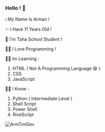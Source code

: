 ### Hello ! 👋
ℹ My Name Is Arman !

✨ I Have 11 Years Old !

🏫 I'm Taha School Student !

👨‍💻 I Love Programming !

👨‍🎓 Im Learning :
1. HTML ( Not A Programming Language 😅 )
2. CSS
3. JavaScript 

👨‍🏫 I Know :
1. Python ( Intermediate Level )
2. Shell Script
3. Power Shell
4. RiveScript


<p align="center">&nbsp;<img align="left" src="https://github-readme-stats.vercel.app/api?username=ArmTimDev&theme=algolia&show_icons=true" alt="ArmTimDev"/></p>
